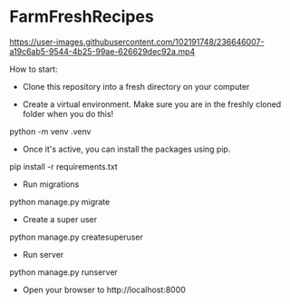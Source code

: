 # FarmFreshRecipes


https://user-images.githubusercontent.com/102191748/236646007-a19c6ab5-9544-4b25-99ae-626629dec92a.mp4



How to start:

- Clone this repository into a fresh directory on your computer

- Create a virtual environment. Make sure you are in the freshly cloned folder when you do this!

python -m venv .venv

- Once it's active, you can install the packages using pip.

pip install -r requirements.txt

- Run migrations

python manage.py migrate

- Create a super user

python manage.py createsuperuser

- Run server

python manage.py runserver

- Open your browser to http://localhost:8000

